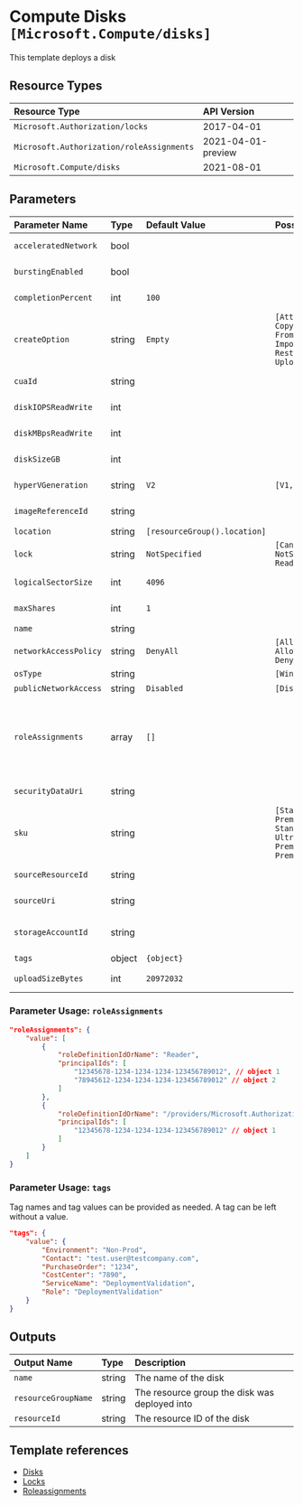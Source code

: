 # Compute Disks `[Microsoft.Compute/disks]`

This template deploys a disk

## Resource Types

| Resource Type | API Version |
| :-- | :-- |
| `Microsoft.Authorization/locks` | 2017-04-01 |
| `Microsoft.Authorization/roleAssignments` | 2021-04-01-preview |
| `Microsoft.Compute/disks` | 2021-08-01 |

## Parameters

| Parameter Name | Type | Default Value | Possible Values | Description |
| :-- | :-- | :-- | :-- | :-- |
| `acceleratedNetwork` | bool |  |  | Optional. True if the image from which the OS disk is created supports accelerated networking. |
| `burstingEnabled` | bool |  |  | Optional. Set to true to enable bursting beyond the provisioned performance target of the disk. |
| `completionPercent` | int | `100` |  | Optional. Percentage complete for the background copy when a resource is created via the CopyStart operation. |
| `createOption` | string | `Empty` | `[Attach, Copy, CopyStart, Empty, FromImage, Import, ImportSecure, Restore, Upload, UploadPreparedSecure]` | Optional. Sources of a disk creation. |
| `cuaId` | string |  |  | Optional. Customer Usage Attribution ID (GUID). This GUID must be previously registered |
| `diskIOPSReadWrite` | int |  |  | Optional. The number of IOPS allowed for this disk; only settable for UltraSSD disks. |
| `diskMBpsReadWrite` | int |  |  | Optional. The bandwidth allowed for this disk; only settable for UltraSSD disks. |
| `diskSizeGB` | int |  |  | Optional. If create option is empty, this field is mandatory and it indicates the size of the disk to create. |
| `hyperVGeneration` | string | `V2` | `[V1, V2]` | Optional. The hypervisor generation of the Virtual Machine. Applicable to OS disks only. |
| `imageReferenceId` | string |  |  | Optional. A relative uri containing either a Platform Image Repository or user image reference. |
| `location` | string | `[resourceGroup().location]` |  | Optional. Resource location. |
| `lock` | string | `NotSpecified` | `[CanNotDelete, NotSpecified, ReadOnly]` | Optional. Specify the type of lock. |
| `logicalSectorSize` | int | `4096` |  | Optional. Logical sector size in bytes for Ultra disks. Supported values are 512 ad 4096. |
| `maxShares` | int | `1` |  | Optional. The maximum number of VMs that can attach to the disk at the same time. Default value is 0. |
| `name` | string |  |  | Required. The name of the disk that is being created. |
| `networkAccessPolicy` | string | `DenyAll` | `[AllowAll, AllowPrivate, DenyAll]` | Optional. Policy for accessing the disk via network. |
| `osType` | string |  | `[Windows, Linux, ]` | Optional. Sources of a disk creation. |
| `publicNetworkAccess` | string | `Disabled` | `[Disabled, Enabled]` | Optional. Policy for controlling export on the disk. |
| `roleAssignments` | array | `[]` |  | Optional. Array of role assignment objects that contain the 'roleDefinitionIdOrName' and 'principalId' to define RBAC role assignments on this resource. In the roleDefinitionIdOrName attribute, you can provide either the display name of the role definition, or its fully qualified ID in the following format: '/providers/Microsoft.Authorization/roleDefinitions/c2f4ef07-c644-48eb-af81-4b1b4947fb11' |
| `securityDataUri` | string |  |  | Optional. If create option is ImportSecure, this is the URI of a blob to be imported into VM guest state. |
| `sku` | string |  | `[Standard_LRS, Premium_LRS, StandardSSD_LRS, UltraSSD_LRS, Premium_ZRS, Premium_ZRS]` | Required. The disks sku name. Can be . |
| `sourceResourceId` | string |  |  | Optional. If create option is Copy, this is the ARM ID of the source snapshot or disk. |
| `sourceUri` | string |  |  | Optional. If create option is Import, this is the URI of a blob to be imported into a managed disk. |
| `storageAccountId` | string |  |  | Optional. Required if create option is Import. The Azure Resource Manager identifier of the storage account containing the blob to import as a disk |
| `tags` | object | `{object}` |  | Optional. Tags of the availability set resource. |
| `uploadSizeBytes` | int | `20972032` |  | Optional. If create option is Upload, this is the size of the contents of the upload including the VHD footer. |

### Parameter Usage: `roleAssignments`

```json
"roleAssignments": {
    "value": [
        {
            "roleDefinitionIdOrName": "Reader",
            "principalIds": [
                "12345678-1234-1234-1234-123456789012", // object 1
                "78945612-1234-1234-1234-123456789012" // object 2
            ]
        },
        {
            "roleDefinitionIdOrName": "/providers/Microsoft.Authorization/roleDefinitions/c2f4ef07-c644-48eb-af81-4b1b4947fb11",
            "principalIds": [
                "12345678-1234-1234-1234-123456789012" // object 1
            ]
        }
    ]
}
```

### Parameter Usage: `tags`

Tag names and tag values can be provided as needed. A tag can be left without a value.

```json
"tags": {
    "value": {
        "Environment": "Non-Prod",
        "Contact": "test.user@testcompany.com",
        "PurchaseOrder": "1234",
        "CostCenter": "7890",
        "ServiceName": "DeploymentValidation",
        "Role": "DeploymentValidation"
    }
}
```

## Outputs

| Output Name | Type | Description |
| :-- | :-- | :-- |
| `name` | string | The name of the disk |
| `resourceGroupName` | string | The resource group the  disk was deployed into |
| `resourceId` | string | The resource ID of the disk |

## Template references

- [Disks](https://docs.microsoft.com/en-us/azure/templates/Microsoft.Compute/2021-08-01/disks)
- [Locks](https://docs.microsoft.com/en-us/azure/templates/Microsoft.Authorization/2017-04-01/locks)
- [Roleassignments](https://docs.microsoft.com/en-us/azure/templates/Microsoft.Authorization/roleAssignments)
